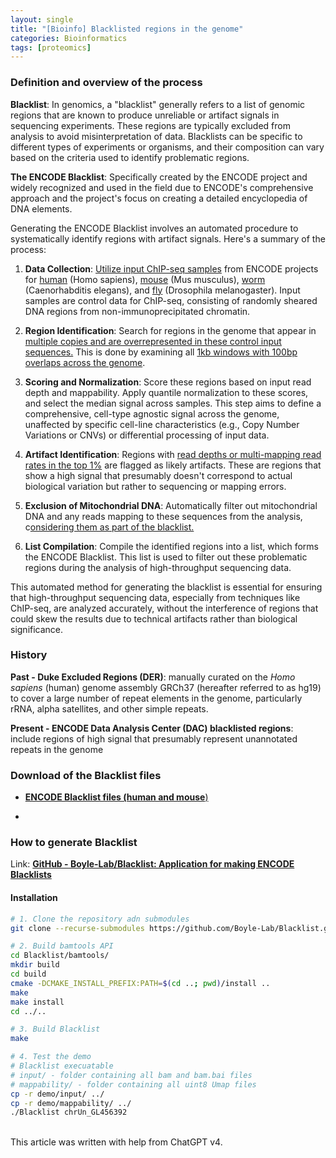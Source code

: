 ```yaml
---
layout: single
title: "[Bioinfo] Blacklisted regions in the genome"
categories: Bioinformatics
tags: [proteomics]
---
```


### Definition and overview of the process

**Blacklist**: In genomics, a "blacklist" generally refers to a list of genomic regions that are known to produce unreliable or artifact signals in sequencing experiments. These regions are typically excluded from analysis to avoid misinterpretation of data. Blacklists can be specific to different types of experiments or organisms, and their composition can vary based on the criteria used to identify problematic regions.

**The ENCODE Blacklist**: Specifically created by the ENCODE project and widely recognized and used in the field due to ENCODE's comprehensive approach and the project's focus on creating a detailed encyclopedia of DNA elements.

Generating the ENCODE Blacklist involves an automated procedure to systematically identify regions with artifact signals. Here's a summary of the process:

1. **Data Collection**: <u>Utilize input ChIP-seq samples</u> from ENCODE projects for <u>human</u> (Homo sapiens), <u>mouse</u> (Mus musculus), <u>worm</u> (Caenorhabditis elegans), and <u>fly</u> (Drosophila melanogaster). Input samples are control data for ChIP-seq, consisting of randomly sheared DNA regions from non-immunoprecipitated chromatin.

2. **Region Identification**: Search for regions in the genome that appear in <u>multiple copies and are overrepresented in these control input sequences.</u> This is done by examining all <u>1kb windows with 100bp overlaps across the genome</u>.

3. **Scoring and Normalization**: Score these regions based on input read depth and mappability. Apply quantile normalization to these scores, and select the median signal across samples. This step aims to define a comprehensive, cell-type agnostic signal across the genome, unaffected by specific cell-line characteristics (e.g., Copy Number Variations or CNVs) or differential processing of input data.

4. **Artifact Identification**: Regions with <u>read depths or multi-mapping read rates in the top 1%</u> are flagged as likely artifacts. These are regions that show a high signal that presumably doesn't correspond to actual biological variation but rather to sequencing or mapping errors.

5. **Exclusion of Mitochondrial DNA**: Automatically filter out mitochondrial DNA and any reads mapping to these sequences from the analysis, c<u>onsidering them as part of the blacklist.</u>

6. **List Compilation**: Compile the identified regions into a list, which forms the ENCODE Blacklist. This list is used to filter out these problematic regions during the analysis of high-throughput sequencing data.

This automated method for generating the blacklist is essential for ensuring that high-throughput sequencing data, especially from techniques like ChIP-seq, are analyzed accurately, without the interference of regions that could skew the results due to technical artifacts rather than biological significance.<br>

### History

**Past - Duke Excluded Regions (DER)**: manually curated on the *Homo sapiens* (human) genome assembly GRCh37 (hereafter referred to as hg19) to cover a large number of repeat elements in the genome, particularly rRNA, alpha satellites, and other simple repeats.

**Present -  ENCODE Data Analysis Center (DAC) blacklisted regions**: include regions of high signal that presumably represent unannotated repeats in the genome<br>

### Download of the Blacklist files

- [**ENCODE Blacklist files (human and mouse**)](https://www.encodeproject.org/annotations/ENCSR636HFF/)

- <br>



### How to generate Blacklist

Link: [**GitHub - Boyle-Lab/Blacklist: Application for making ENCODE Blacklists**](https://github.com/Boyle-Lab/Blacklist/)

#### Installation

```bash
# 1. Clone the repository adn submodules
git clone --recurse-submodules https://github.com/Boyle-Lab/Blacklist.git

# 2. Build bamtools API
cd Blacklist/bamtools/
mkdir build
cd build
cmake -DCMAKE_INSTALL_PREFIX:PATH=$(cd ..; pwd)/install ..
make
make install
cd ../..

# 3. Build Blacklist
make

# 4. Test the demo
# Blacklist execuatable
# input/ - folder containing all bam and bam.bai files
# mappability/ - folder containing all uint8 Umap files
cp -r demo/input/ ../
cp -r demo/mappability/ ../
./Blacklist chrUn_GL456392
```

<br>This article was written with help from ChatGPT v4.